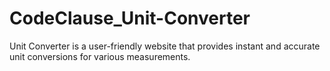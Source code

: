 # CodeClause_Unit-Converter
Unit Converter is a user-friendly website that provides instant and accurate unit conversions for various measurements.
